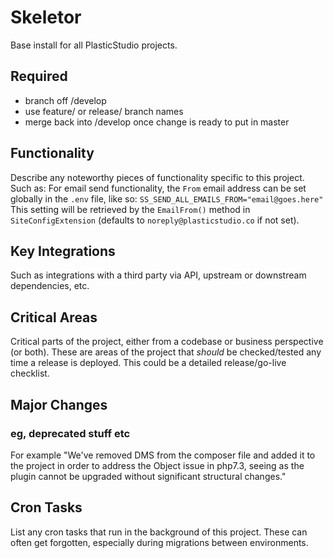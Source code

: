 # Skeletor
Base install for all PlasticStudio projects.

## Required
- branch off /develop
- use feature/ or release/ branch names
- merge back into /develop once change is ready to put in master


## Functionality
Describe any noteworthy pieces of functionality specific to this project.
Such as:
For email send functionality, the `From` email address can be set globally in the `.env` file, like so:
`SS_SEND_ALL_EMAILS_FROM="email@goes.here"`
This setting will be retrieved by the `EmailFrom()` method in `SiteConfigExtension` (defaults to `noreply@plasticstudio.co` if not set).


## Key Integrations
Such as integrations with a third party via API, upstream or downstream dependencies, etc.


## Critical Areas
Critical parts of the project, either from a codebase or business perspective (or both).
These are areas of the project that *should* be checked/tested any time a release is deployed.
This could be a detailed release/go-live checklist.


## Major Changes
### eg, deprecated stuff etc
For example "We've removed DMS from the composer file and added it to the project in order to address the Object issue in php7.3, seeing as the plugin cannot be upgraded without significant structural changes."


## Cron Tasks
List any cron tasks that run in the background of this project. These can often get forgotten, especially during migrations between environments.